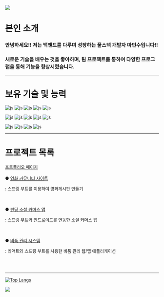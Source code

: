 <img src="https://capsule-render.vercel.app/api?type=waving&color=BDBDC8&height=150&section=header" />

<h1>본인 소개</h1>
<h3>안녕하세요!! 저는 백앤드를 다루며 성장하는 풀스택 개발자 마민수입니다!!</h3>
<h3>새로운 기술을 배우는 것을 좋아하며, 팀 프로젝트를 통하여 다양한 프로그램을 통해 기능을 향상시켰습니다. </h3>
<hr>

<h1>보유 기술 및 능력</h1>

![js](https://img.shields.io/badge/Java-ED8B00?style=for-the-badge&logo=openjdk&logoColor=white)
![js](https://img.shields.io/badge/JavaScript-F7DF1E?style=for-the-badge&logo=JavaScript&logoColor=white)
![js](https://img.shields.io/badge/Android-3DDC84?style=for-the-badge&logo=android&logoColor=white)
![js](https://img.shields.io/badge/Spring-6DB33F?style=for-the-badge&logo=spring&logoColor=white)
![js](https://img.shields.io/badge/MySQL-00000F?style=for-the-badge&logo=mysql&logoColor=white)

![js](https://img.shields.io/badge/Oracle-F80000?style=for-the-badge&logo=oracle&logoColor=black)
![js](https://img.shields.io/badge/Kotlin-0095D5?&style=for-the-badge&logo=kotlin&logoColor=white)
![js](https://img.shields.io/badge/HTML5-E34F26?style=for-the-badge&logo=html5&logoColor=white)
![js](https://img.shields.io/badge/jQuery-0769AD?style=for-the-badge&logo=jquery&logoColor=white)
![js](https://img.shields.io/badge/React-20232A?style=for-the-badge&logo=react&logoColor=61DAFB)

![js](https://img.shields.io/badge/Bootstrap-563D7C?style=for-the-badge&logo=bootstrap&logoColor=white)
![js](https://img.shields.io/badge/GitHub-100000?style=for-the-badge&logo=github&logoColor=white)
![js](https://img.shields.io/badge/GIT-E44C30?style=for-the-badge&logo=git&logoColor=white)
![js](https://img.shields.io/badge/Amazon_AWS-232F3E?style=for-the-badge&logo=amazon-aws&logoColor=white)
<hr>

<h1>프로젝트 목록</h1>
<a href="https://github.com/minsu0604/minsu_portfolio">포트폴리오 페이지</a>
<br>
<br>
●   <a href="https://github.com/minsu0604/minsu_spring_project">영화 커뮤니티 사이트</a><p> : 스프링 부트를 이용하여 영화게시판 만들기</p>
<br>
<br>
●   <a href="https://github.com/minsu0604/minsu_spring-kotlin_project">펀딩 소셜 커머스 앱</a><p> : 스프링 부트와 안드로이드를 연동한 소셜 커머스 앱</p>
<br>
<br>
●   <a href="https://github.com/minsu0604/minsu_spring-kotlin-react_project">비품 관리 시스템</a><p> : 리액트와 스프링 부트를 사용한 비품 관리 웹/앱 애플리케이션</p>
<br>
<br>
<hr>

[![Top Langs](https://github-readme-stats.vercel.app/api/top-langs/?username=minsu0604)](https://github.com/anuraghazra/github-readme-stats)

<img src="https://capsule-render.vercel.app/api?type=waving&color=BDBDC8&height=150&section=footer" />
